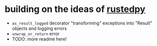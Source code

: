 # building on the ideas of [rustedpy](https://github.com/rustedpy)
- `as_result_logged` decorator "transforming" exceptions into "Result" objects and logging errors
- `unwrap_or_return` error
- TODO: more readme here!